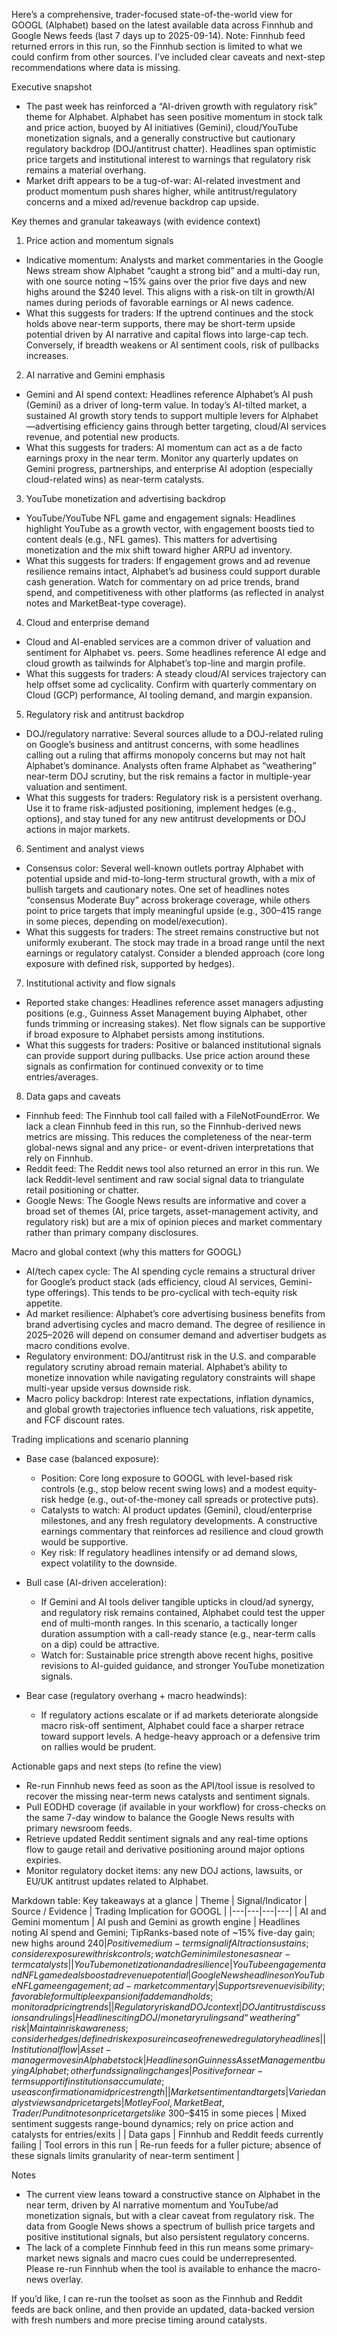 Here’s a comprehensive, trader-focused state-of-the-world view for GOOGL (Alphabet) based on the latest available data across Finnhub and Google News feeds (last 7 days up to 2025-09-14). Note: Finnhub feed returned errors in this run, so the Finnhub section is limited to what we could confirm from other sources. I’ve included clear caveats and next-step recommendations where data is missing.

Executive snapshot
- The past week has reinforced a “AI-driven growth with regulatory risk” theme for Alphabet. Alphabet has seen positive momentum in stock talk and price action, buoyed by AI initiatives (Gemini), cloud/YouTube monetization signals, and a generally constructive but cautionary regulatory backdrop (DOJ/antitrust chatter). Headlines span optimistic price targets and institutional interest to warnings that regulatory risk remains a material overhang.
- Market drift appears to be a tug-of-war: AI-related investment and product momentum push shares higher, while antitrust/regulatory concerns and a mixed ad/revenue backdrop cap upside.

Key themes and granular takeaways (with evidence context)
1) Price action and momentum signals
- Indicative momentum: Analysts and market commentaries in the Google News stream show Alphabet “caught a strong bid” and a multi-day run, with one source noting ~15% gains over the prior five days and new highs around the $240 level. This aligns with a risk-on tilt in growth/AI names during periods of favorable earnings or AI news cadence.
- What this suggests for traders: If the uptrend continues and the stock holds above near-term supports, there may be short-term upside potential driven by AI narrative and capital flows into large-cap tech. Conversely, if breadth weakens or AI sentiment cools, risk of pullbacks increases.

2) AI narrative and Gemini emphasis
- Gemini and AI spend context: Headlines reference Alphabet’s AI push (Gemini) as a driver of long-term value. In today’s AI-tilted market, a sustained AI growth story tends to support multiple levers for Alphabet—advertising efficiency gains through better targeting, cloud/AI services revenue, and potential new products.
- What this suggests for traders: AI momentum can act as a de facto earnings proxy in the near term. Monitor any quarterly updates on Gemini progress, partnerships, and enterprise AI adoption (especially cloud-related wins) as near-term catalysts.

3) YouTube monetization and advertising backdrop
- YouTube/YouTube NFL game and engagement signals: Headlines highlight YouTube as a growth vector, with engagement boosts tied to content deals (e.g., NFL games). This matters for advertising monetization and the mix shift toward higher ARPU ad inventory.
- What this suggests for traders: If engagement grows and ad revenue resilience remains intact, Alphabet’s ad business could support durable cash generation. Watch for commentary on ad price trends, brand spend, and competitiveness with other platforms (as reflected in analyst notes and MarketBeat-type coverage).

4) Cloud and enterprise demand
- Cloud and AI-enabled services are a common driver of valuation and sentiment for Alphabet vs. peers. Some headlines reference AI edge and cloud growth as tailwinds for Alphabet’s top-line and margin profile.
- What this suggests for traders: A steady cloud/AI services trajectory can help offset some ad cyclicality. Confirm with quarterly commentary on Cloud (GCP) performance, AI tooling demand, and margin expansion.

5) Regulatory risk and antitrust backdrop
- DOJ/regulatory narrative: Several sources allude to a DOJ-related ruling on Google’s business and antitrust concerns, with some headlines calling out a ruling that affirms monopoly concerns but may not halt Alphabet’s dominance. Analysts often frame Alphabet as “weathering” near-term DOJ scrutiny, but the risk remains a factor in multiple-year valuation and sentiment.
- What this suggests for traders: Regulatory risk is a persistent overhang. Use it to frame risk-adjusted positioning, implement hedges (e.g., options), and stay tuned for any new antitrust developments or DOJ actions in major markets.

6) Sentiment and analyst views
- Consensus color: Several well-known outlets portray Alphabet with potential upside and mid-to-long-term structural growth, with a mix of bullish targets and cautionary notes. One set of headlines notes “consensus Moderate Buy” across brokerage coverage, while others point to price targets that imply meaningful upside (e.g., $300–$415 range in some pieces, depending on model/execution).
- What this suggests for traders: The street remains constructive but not uniformly exuberant. The stock may trade in a broad range until the next earnings or regulatory catalyst. Consider a blended approach (core long exposure with defined risk, supported by hedges).

7) Institutional activity and flow signals
- Reported stake changes: Headlines reference asset managers adjusting positions (e.g., Guinness Asset Management buying Alphabet, other funds trimming or increasing stakes). Net flow signals can be supportive if broad exposure to Alphabet persists among institutions.
- What this suggests for traders: Positive or balanced institutional signals can provide support during pullbacks. Use price action around these signals as confirmation for continued convexity or to time entries/averages.

8) Data gaps and caveats
- Finnhub feed: The Finnhub tool call failed with a FileNotFoundError. We lack a clean Finnhub feed in this run, so the Finnhub-derived news metrics are missing. This reduces the completeness of the near-term global-news signal and any price- or event-driven interpretations that rely on Finnhub.
- Reddit feed: The Reddit news tool also returned an error in this run. We lack Reddit-level sentiment and raw social signal data to triangulate retail positioning or chatter.
- Google News: The Google News results are informative and cover a broad set of themes (AI, price targets, asset-management activity, and regulatory risk) but are a mix of opinion pieces and market commentary rather than primary company disclosures.

Macro and global context (why this matters for GOOGL)
- AI/tech capex cycle: The AI spending cycle remains a structural driver for Google’s product stack (ads efficiency, cloud AI services, Gemini-type offerings). This tends to be pro-cyclical with tech-equity risk appetite.
- Ad market resilience: Alphabet’s core advertising business benefits from brand advertising cycles and macro demand. The degree of resilience in 2025–2026 will depend on consumer demand and advertiser budgets as macro conditions evolve.
- Regulatory environment: DOJ/antitrust risk in the U.S. and comparable regulatory scrutiny abroad remain material. Alphabet’s ability to monetize innovation while navigating regulatory constraints will shape multi-year upside versus downside risk.
- Macro policy backdrop: Interest rate expectations, inflation dynamics, and global growth trajectories influence tech valuations, risk appetite, and FCF discount rates.

Trading implications and scenario planning
- Base case (balanced exposure):
  - Position: Core long exposure to GOOGL with level-based risk controls (e.g., stop below recent swing lows) and a modest equity-risk hedge (e.g., out-of-the-money call spreads or protective puts).
  - Catalysts to watch: AI product updates (Gemini), cloud/enterprise milestones, and any fresh regulatory developments. A constructive earnings commentary that reinforces ad resilience and cloud growth would be supportive.
  - Key risk: If regulatory headlines intensify or ad demand slows, expect volatility to the downside.

- Bull case (AI-driven acceleration):
  - If Gemini and AI tools deliver tangible upticks in cloud/ad synergy, and regulatory risk remains contained, Alphabet could test the upper end of multi-month ranges. In this scenario, a tactically longer duration assumption with a call-ready stance (e.g., near-term calls on a dip) could be attractive.
  - Watch for: Sustainable price strength above recent highs, positive revisions to AI-guided guidance, and stronger YouTube monetization signals.

- Bear case (regulatory overhang + macro headwinds):
  - If regulatory actions escalate or if ad markets deteriorate alongside macro risk-off sentiment, Alphabet could face a sharper retrace toward support levels. A hedge-heavy approach or a defensive trim on rallies would be prudent.

Actionable gaps and next steps (to refine the view)
- Re-run Finnhub news feed as soon as the API/tool issue is resolved to recover the missing near-term news catalysts and sentiment signals.
- Pull EODHD coverage (if available in your workflow) for cross-checks on the same 7-day window to balance the Google News results with primary newsroom feeds.
- Retrieve updated Reddit sentiment signals and any real-time options flow to gauge retail and derivative positioning around major options expiries.
- Monitor regulatory docket items: any new DOJ actions, lawsuits, or EU/UK antitrust updates related to Alphabet.

Markdown table: Key takeaways at a glance
| Theme | Signal/Indicator | Source / Evidence | Trading Implication for GOOGL |
|---|---|---|---|
| AI and Gemini momentum | AI push and Gemini as growth engine | Headlines noting AI spend and Gemini; TipRanks-based note of ~15% five-day gain; new highs around $240 | Positive medium-term signal if AI traction sustains; consider exposure with risk controls; watch Gemini milestones as near-term catalysts |
| YouTube monetization and ad resilience | YouTube engagement and NFL game deals boost ad revenue potential | Google News headlines on YouTube NFL game engagement; ad-market commentary | Supports revenue visibility; favorable for multiple expansion if ad demand holds; monitor ad pricing trends |
| Regulatory risk and DOJ context | DOJ antitrust discussions and rulings | Headlines citing DOJ/monetary rulings and “weathering” risk | Maintain risk awareness; consider hedges/defined risk exposure in case of renewed regulatory headlines |
| Institutional flow | Asset-manager moves in Alphabet stock | Headlines on Guinness Asset Management buying Alphabet; other funds signaling changes | Positive for near-term support if institutions accumulate; use as confirmation amid price strength |
| Market sentiment and targets | Varied analyst views and price targets | Motley Fool, MarketBeat, Trader/Pundit notes on price targets like ~$300–$415 in some pieces | Mixed sentiment suggests range-bound dynamics; rely on price action and catalysts for entries/exits |
| Data gaps | Finnhub and Reddit feeds currently failing | Tool errors in this run | Re-run feeds for a fuller picture; absence of these signals limits granularity of near-term sentiment |

Notes
- The current view leans toward a constructive stance on Alphabet in the near term, driven by AI narrative momentum and YouTube/ad monetization signals, but with a clear caveat from regulatory risk. The data from Google News shows a spectrum of bullish price targets and positive institutional signals, but also persistent regulatory concerns.
- The lack of a complete Finnhub feed in this run means some primary-market news signals and macro cues could be underrepresented. Please re-run Finnhub when the tool is available to enhance the macro-news overlay.

If you’d like, I can re-run the toolset as soon as the Finnhub and Reddit feeds are back online, and then provide an updated, data-backed version with fresh numbers and more precise timing around catalysts.